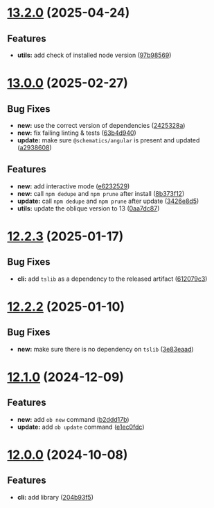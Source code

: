 # [13.2.0](https://github.com/oblique-bit/oblique/compare/13.1.2...13.2.0) (2025-04-24)

## Features

- **utils:** add check of installed node version ([97b98569](https://github.com/oblique-bit/oblique/commit/97b985699113b3b5955b48e20a9b779d449cea24))

# [13.0.0](https://github.com/oblique-bit/oblique/compare/12.2.3...13.0.0) (2025-02-27)

## Bug Fixes

- **new:** use the correct version of dependencies ([2425328a](https://github.com/oblique-bit/oblique/commit/2425328a2f40d604b2f5edc2db0e1976cacb150a))
- **new:** fix failing linting & tests ([63b4d940](https://github.com/oblique-bit/oblique/commit/63b4d94004bf6dbcfc74e7731218a86353300150))
- **update:** make sure `@schematics/angular` is present and updated ([a2938608](https://github.com/oblique-bit/oblique/commit/a29386082eafe3c6eb89af4ca402493274a97529))

## Features

- **new:** add interactive mode ([e6232529](https://github.com/oblique-bit/oblique/commit/e62325296fb78814bfba25a86e9c5ae1eabf923d))
- **new:** call `npm dedupe` and `npm prune` after install ([8b373f12](https://github.com/oblique-bit/oblique/commit/8b373f12bb5a5d0c1d4852c7ccd378b0455f8515))
- **update:** call `npm dedupe` and `npm prune` after update ([3426e8d5](https://github.com/oblique-bit/oblique/commit/3426e8d53597627180f3e1e28f91b12b7bfc6214))
- **utils:** update the oblique version to 13 ([0aa7dc87](https://github.com/oblique-bit/oblique/commit/0aa7dc87dcc3f4fdadd4d06bea1dfdefd8144f68))

# [12.2.3](https://github.com/oblique-bit/oblique/compare/12.2.2...12.2.3) (2025-01-17)

## Bug Fixes

- **cli:** add `tslib` as a dependency to the released artifact ([612079c3](https://github.com/oblique-bit/oblique/commit/612079c318a8d3ce00372ef57271cf14c3048415))

# [12.2.2](https://github.com/oblique-bit/oblique/compare/12.2.1...12.2.2) (2025-01-10)

## Bug Fixes

- **new:** make sure there is no dependency on `tslib` ([3e83eaad](https://github.com/oblique-bit/oblique/commit/3e83eaad25229988edcff87a29001115b7095b57))

# [12.1.0](https://github.com/oblique-bit/oblique/compare/12.0.4...12.1.0) (2024-12-09)

## Features

- **new:** add `ob new` command ([b2ddd17b](https://github.com/oblique-bit/oblique/commit/b2ddd17bfa701c01058298e39b74862b4424d6e7))
- **update:** add `ob update` command ([e1ec0fdc](https://github.com/oblique-bit/oblique/commit/e1ec0fdc2b716c905e94e10eb1cf1b03c7350d6d))

# [12.0.0](https://github.com/oblique-bit/oblique/compare/11.3.4...12.0.0) (2024-10-08)

## Features

- **cli:** add library ([204b93f5](https://github.com/oblique-bit/oblique/commit/204b93f565b87f51444a850a8e8f92a5bf74e0e7))
